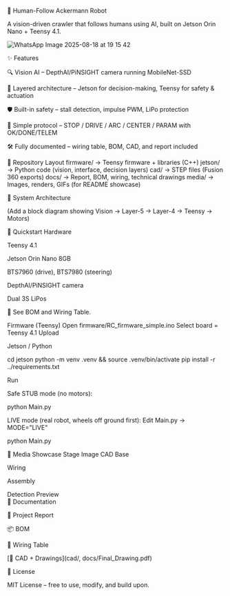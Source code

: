 🤖 Human-Follow Ackermann Robot

A vision-driven crawler that follows humans using AI, built on Jetson Orin Nano + Teensy 4.1.


![WhatsApp Image 2025-08-18 at 19 15 42](https://github.com/user-attachments/assets/02f7cc42-53d5-4985-a9dd-1405bce4d2da)


✨ Features

🔍 Vision AI – DepthAI/PiNSIGHT camera running MobileNet-SSD

🧠 Layered architecture – Jetson for decision-making, Teensy for safety & actuation

🛡 Built-in safety – stall detection, impulse PWM, LiPo protection

🔌 Simple protocol – STOP / DRIVE / ARC / CENTER / PARAM with OK/DONE/TELEM

🛠 Fully documented – wiring table, BOM, CAD, and report included

📂 Repository Layout
firmware/     → Teensy firmware + libraries (C++)
jetson/       → Python code (vision, interface, decision layers)
cad/          → STEP files (Fusion 360 exports)
docs/         → Report, BOM, wiring, technical drawings
media/        → Images, renders, GIFs (for README showcase)

🧩 System Architecture


(Add a block diagram showing Vision → Layer-5 → Layer-4 → Teensy → Motors)

🚀 Quickstart
Hardware

Teensy 4.1

Jetson Orin Nano 8GB

BTS7960 (drive), BTS7980 (steering)

DepthAI/PiNSIGHT camera

Dual 3S LiPos

📑 See BOM and Wiring Table.

Firmware (Teensy)
  Open firmware/RC_firmware_simple.ino
  Select board = Teensy 4.1
  Upload

Jetson / Python

cd jetson
python -m venv .venv && source .venv/bin/activate
pip install -r ../requirements.txt

Run

Safe STUB mode (no motors):

python Main.py


LIVE mode (real robot, wheels off ground first):
Edit Main.py → MODE="LIVE"

python Main.py

📸 Media Showcase
Stage	Image
CAD Base	

Wiring	

Assembly	

Detection Preview	
📖 Documentation

📑 Project Report

📦 BOM

🔌 Wiring Table

[📐 CAD + Drawings](cad/, docs/Final_Drawing.pdf)

📜 License

MIT License – free to use, modify, and build upon.
